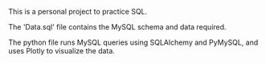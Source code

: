 This is a personal project to practice SQL.

The 'Data.sql' file contains the MySQL schema and data required.

The python file runs MySQL queries using SQLAlchemy and PyMySQL, and uses Plotly to visualize the data.
